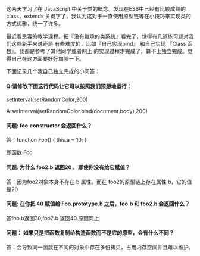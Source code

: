 这两天学习了在 JavaScript 中关于类的概念。发现在ES6中已经有比较成熟的 class，extends
关键字了，我认为这对于一直使用原型链等在小技巧来实现类的方式优雅，统一了许多。

最近看思客的教学课程。把『没有继承的类系统』看完了，觉得有几道练习题对我们这些新手来说还是
有些难度的，比如『自己实现bind』 和自己实现 『Class 函数』。我都是参考了其他同学或者网上
的实现过程才完成了，算不上独立完成。觉得自己在这方面要好好加强一下。

下面记录几个我自己独立完成的小问答：

#### Q:请修改下面这行代码让它可以按照我们预想地运行：
setInterval(setRandomColor,200)

A:setInterval(setRandomColor.bind(document.body),200)



#### 问题: foo.constructor 会返回什么？

答：function Foo() {
  this.a = 10;
}

即函数 Foo

#### 问题: 为什么 foo2.b 返回20， 即使你没有给它赋值？

答：因为foo2对象本身不存在 b 属性。而在 foo2的原型链上存在属性 b，它的值是20


#### 问题: 在你把 40 赋值给 Foo.prototype.b 之后，foo.b 和 foo2.b 会返回什么？
答foo.b返回30,foo2.b 返回40.原因同上

#### 问题： 如果只是把函数复制给构造函数而不是它的原型，会有什么不同？
答：会导致同一函数在不同的对象中存在多份拷贝，占用内存空间并且难以维护。
